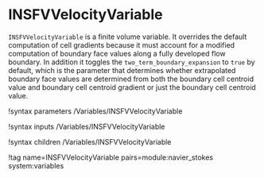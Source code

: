# INSFVVelocityVariable

`INSFVVelocityVariable` is a finite volume variable. It overrides the default
computation of cell gradients because it must account for a modified computation
of boundary face values along a fully developed flow boundary. In addition it
toggles the `two_term_boundary_expansion` to `true` by default, which is the
parameter that determines whether extrapolated boundary face values are
determined from both the boundary cell centroid value and boundary cell centroid
gradient or just the boundary cell centroid value.

!syntax parameters /Variables/INSFVVelocityVariable

!syntax inputs /Variables/INSFVVelocityVariable

!syntax children /Variables/INSFVVelocityVariable

!tag name=INSFVVelocityVariable pairs=module:navier_stokes system:variables
